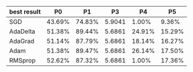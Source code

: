 | best result | P0     | P1     |  P3    | P4     | P5     |
|-------------|--------|--------|--------|--------|--------|
| SGD         | 43.69% | 74.83% | 5.9041 | 1.00%  | 9.36%  |
| AdaDelta    | 51.38% | 89.44% | 5.6861 | 24.91% | 15.29% |
| AdaGrad     | 51.14% | 87.79% | 5.6861 | 18.14% | 16.27% |
| Adam        | 51.38% | 89.47% | 5.6861 | 26.14% | 17.50% |
| RMSprop     | 52.62% | 87.32% | 5.6861 | 1.00%  | 17.36% |